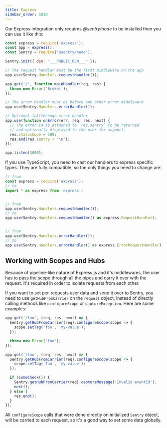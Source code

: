 ```yaml
---
title: Express
sidebar_order: 1010
---
```


<!-- WIZARD -->

Our Express integration only requires _@sentry/node_ to be installed then you can use it like this:

```javascript
const express = require('express');
const app = express();
const Sentry = require('@sentry/node');

Sentry.init({ dsn: '___PUBLIC_DSN___' });

// The request handler must be the first middleware on the app
app.use(Sentry.Handlers.requestHandler());

app.get('/', function mainHandler(req, res) {
  throw new Error('Broke!');
});

// The error handler must be before any other error middleware
app.use(Sentry.Handlers.errorHandler());

// Optional fallthrough error handler
app.use(function onError(err, req, res, next) {
  // The error id is attached to `res.sentry` to be returned
  // and optionally displayed to the user for support.
  res.statusCode = 500;
  res.end(res.sentry + '\n');
});

app.listen(3000);
```

If you use TypeScript, you need to cast our handlers to express specific types.
They are fully compatible, so the only things you need to change are:

```javascript
// from
const express = require('express');
// to
import * as express from 'express';


// from
app.use(Sentry.Handlers.requestHandler());
// to
app.use(Sentry.Handlers.requestHandler() as express.RequestHandler);


// from
app.use(Sentry.Handlers.errorHandler());
// to
app.use(Sentry.Handlers.errorHandler() as express.ErrorRequestHandler);
```

<!-- ENDWIZARD -->

## Working with Scopes and Hubs

Because of pipeline-like nature of Express.js and it's middlewares, the user has to pass the scope through all the pipes and carry it over with the request. It's required in order to isolate requests from each other.

If you want to set per-requests user data and send it over to Sentry, you need to use `getHubFromCarrier` on the `request` object, instead of directly calling methods like `configureScope` or `captureException`. Here are some examples:

```javascript
app.get('/foo', (req, res, next) => {
  Sentry.getHubFromCarrier(req).configureScope(scope => {
    scope.setTag('foo', 'my-value');
  });

  throw new Error('foo');
});

app.get('/foo', (req, res, next) => {
  Sentry.getHubFromCarrier(req).configureScope(scope => {
    scope.setTag('foo', 'my-value');
  });

  if (someCheck()) {
    Sentry.getHubFromCarrier(req).captureMessage('Invalid eventId');
    next();
  } else {
    res.end();
  }
});
```

All `configureScope` calls that were done directly on initialized `Sentry` object, will be carried to each request, so it's a good way to set some data globally.

